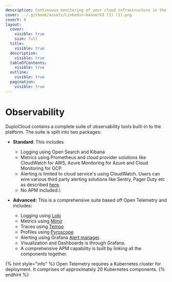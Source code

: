 ```yaml
---
description: Continuous monitoring of your cloud infrastructure in the DuploCloud Portal
cover: ../.gitbook/assets/Linkedin-bannerV3 (1) (1).png
coverY: 0
layout:
  cover:
    visible: true
    size: full
  title:
    visible: true
  description:
    visible: true
  tableOfContents:
    visible: true
  outline:
    visible: true
  pagination:
    visible: true
---
```


# Observability

DuploCloud contains a complete suite of observability tools built-in to the platform. The suite is split into two packages:

* **Standard**: This includes
  * Logging using Open Search and Kibana
  * Metrics using Prometheus and cloud provider solutions like CloudWatch for AWS, Azure Monitoring for Azure and Cloud Monitoring for GCP. &#x20;
  * Alerting is limited to cloud service's using CloudWatch. Users can wire various third party alerting solutions like Sentry, Pager Duty etc as described [here](../overview-2/use-cases/faults-and-alerting/).
  * No APM included.\

* **Advanced:** This is a comprehensive suite based off Open Telemetry and includes:&#x20;
  * Logging using [Loki](https://grafana.com/oss/loki/)
  * Metrics using [Mimir](https://grafana.com/products/cloud/metrics/)
  * Traces using [Tempo](https://grafana.com/products/cloud/traces/)
  * Profiles using [Pyroscope](https://grafana.com/products/cloud/profiles-for-continuous-profiling/)
  * Alerting using Grafana [Alert manager](https://grafana.com/products/cloud/alerting/).&#x20;
  * Visualization and Dashboards is through Grafana.
  * A comprehensive APM capability is built by linking all the components together.

{% hint style="info" %}
Open Telemetry requires a Kubernetes cluster for deployment. It comprises of approximately 20 Kubernetes components.
{% endhint %}
